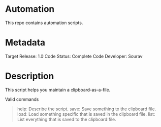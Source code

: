 # Automation
 This repo contains automation scripts.
# Metadata
Target Release:       1.0
Code Status:          Complete
Code Developer:       Sourav

# Description
This script helps you maintain a clipboard-as-a-file.

Valid commands
> help: Describe the script.
> save: Save something to the clipboard file.
> load: Load something specific that is saved in the clipboard file.
> list: List everything that is saved to the clipboard file.
